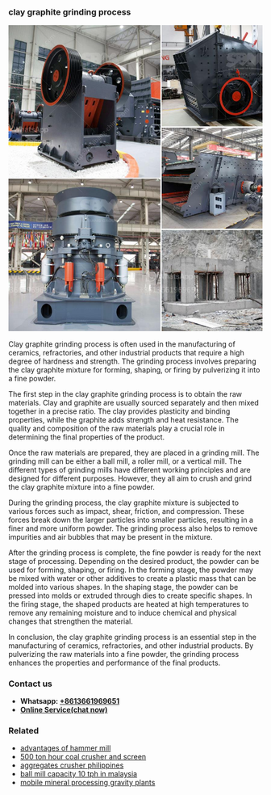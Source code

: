 <h3>clay graphite grinding process</h3><img src='1702953010.jpg' alt=''><p>Clay graphite grinding process is often used in the manufacturing of ceramics, refractories, and other industrial products that require a high degree of hardness and strength. The grinding process involves preparing the clay graphite mixture for forming, shaping, or firing by pulverizing it into a fine powder.</p><p>The first step in the clay graphite grinding process is to obtain the raw materials. Clay and graphite are usually sourced separately and then mixed together in a precise ratio. The clay provides plasticity and binding properties, while the graphite adds strength and heat resistance. The quality and composition of the raw materials play a crucial role in determining the final properties of the product.</p><p>Once the raw materials are prepared, they are placed in a grinding mill. The grinding mill can be either a ball mill, a roller mill, or a vertical mill. The different types of grinding mills have different working principles and are designed for different purposes. However, they all aim to crush and grind the clay graphite mixture into a fine powder.</p><p>During the grinding process, the clay graphite mixture is subjected to various forces such as impact, shear, friction, and compression. These forces break down the larger particles into smaller particles, resulting in a finer and more uniform powder. The grinding process also helps to remove impurities and air bubbles that may be present in the mixture.</p><p>After the grinding process is complete, the fine powder is ready for the next stage of processing. Depending on the desired product, the powder can be used for forming, shaping, or firing. In the forming stage, the powder may be mixed with water or other additives to create a plastic mass that can be molded into various shapes. In the shaping stage, the powder can be pressed into molds or extruded through dies to create specific shapes. In the firing stage, the shaped products are heated at high temperatures to remove any remaining moisture and to induce chemical and physical changes that strengthen the material.</p><p>In conclusion, the clay graphite grinding process is an essential step in the manufacturing of ceramics, refractories, and other industrial products. By pulverizing the raw materials into a fine powder, the grinding process enhances the properties and performance of the final products.</p><h3>Contact us</h3><ul><li><strong>Whatsapp:&nbsp;<a href="https://wa.me/8613661969651">+8613661969651</a></strong></li><li><a href="https://swt.shibang-china.com/?git&amp;zhl&amp;clay graphite grinding process"><strong>Online Service(chat now)</strong></a></li></ul><h3>Related</h3><ul><li><a href='advantages of hammer mill.md'>advantages of hammer mill</a></li><li><a href='500 ton hour coal crusher and screen.md'>500 ton hour coal crusher and screen</a></li><li><a href='aggregates crusher philippines.md'>aggregates crusher philippines</a></li><li><a href='ball mill capacity 10 tph in malaysia.md'>ball mill capacity 10 tph in malaysia</a></li><li><a href='mobile mineral processing gravity plants.md'>mobile mineral processing gravity plants</a></li></ul>